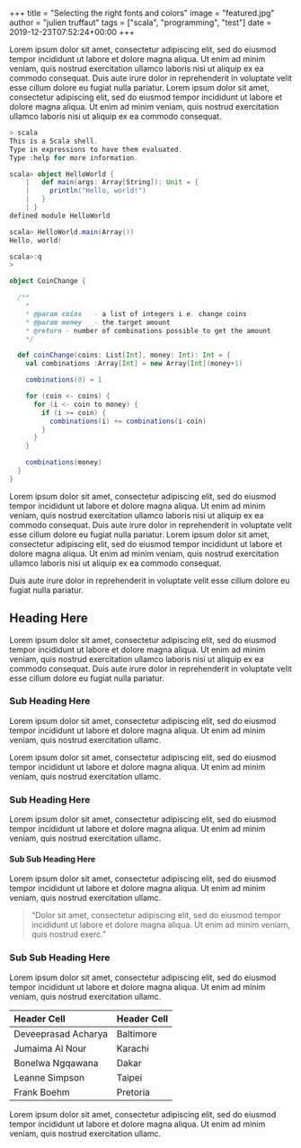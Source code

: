 +++
title = "Selecting the right fonts and colors"
image = "featured.jpg"
author = "julien truffaut"
tags = ["scala", "programming", "test"]
date = 2019-12-23T07:52:24+00:00
+++

Lorem ipsum dolor sit amet, consectetur adipiscing elit, sed do eiusmod tempor incididunt ut labore et dolore magna aliqua. Ut enim ad minim veniam, quis nostrud exercitation ullamco laboris nisi ut aliquip ex ea commodo consequat. Duis aute irure dolor in reprehenderit in voluptate velit esse cillum dolore eu fugiat nulla pariatur. Lorem ipsum dolor sit amet, consectetur adipiscing elit, sed do eiusmod tempor incididunt ut labore et dolore magna aliqua. Ut enim ad minim veniam, quis nostrud exercitation ullamco laboris nisi ut aliquip ex ea commodo consequat.

``` scala
> scala
This is a Scala shell.
Type in expressions to have them evaluated.
Type :help for more information.

scala> object HelloWorld {
    |   def main(args: Array[String]): Unit = {
    |     println("Hello, world!")
    |   }
    | }
defined module HelloWorld

scala> HelloWorld.main(Array())
Hello, world!

scala>:q
>
```


```scala
object CoinChange {

  /**
    *
    * @param coins   - a list of integers i.e. change coins
    * @param money   - the target amount
    * @return - number of combinations possible to get the amount
    */

  def coinChange(coins: List[Int], money: Int): Int = {
    val combinations :Array[Int] = new Array[Int](money+1)

    combinations(0) = 1

    for (coin <- coins) {
      for (i <- coin to money) {
        if (i >= coin) {
          combinations(i) += combinations(i-coin)
        }
      }
    }

    combinations(money)
  }
}
```

Lorem ipsum dolor sit amet, consectetur adipiscing elit, sed do eiusmod tempor incididunt ut labore et dolore magna aliqua. Ut enim ad minim veniam, quis nostrud exercitation ullamco laboris nisi ut aliquip ex ea commodo consequat. Duis aute irure dolor in reprehenderit in voluptate velit esse cillum dolore eu fugiat nulla pariatur. Lorem ipsum dolor sit amet, consectetur adipiscing elit, sed do eiusmod tempor incididunt ut labore et dolore magna aliqua. Ut enim ad minim veniam, quis nostrud exercitation ullamco laboris nisi ut aliquip ex ea commodo consequat.

Duis aute irure dolor in reprehenderit in voluptate velit esse cillum dolore eu fugiat nulla pariatur. 

## Heading Here

Lorem ipsum dolor sit amet, consectetur adipiscing elit, sed do eiusmod tempor incididunt ut labore et dolore magna aliqua. Ut enim ad minim veniam, quis nostrud exercitation ullamco laboris nisi ut aliquip ex ea commodo consequat. Duis aute irure dolor in reprehenderit in voluptate velit esse cillum dolore eu fugiat nulla pariatur. 

### Sub Heading Here
Lorem ipsum dolor sit amet, consectetur adipiscing elit, sed do eiusmod tempor incididunt ut labore et dolore magna aliqua. Ut enim ad minim veniam, quis nostrud exercitation ullamc.

<!-- caption -->

Lorem ipsum dolor sit amet, consectetur adipiscing elit, sed do eiusmod tempor incididunt ut labore et dolore magna aliqua. Ut enim ad minim veniam, quis nostrud exercitation ullamc.

### Sub Heading Here

Lorem ipsum dolor sit amet, consectetur adipiscing elit, sed do eiusmod tempor incididunt ut labore et dolore magna aliqua. Ut enim ad minim veniam, quis nostrud exercitation ullamc.

#### Sub Sub Heading Here

Lorem ipsum dolor sit amet, consectetur adipiscing elit, sed do eiusmod tempor incididunt ut labore et dolore magna aliqua. Ut enim ad minim veniam, quis nostrud exercitation ullamc.

> “Dolor sit amet, consectetur adipiscing elit, sed do eiusmod tempor incididunt ut labore et dolore magna aliqua. Ut enim ad minim veniam, quis nostrud exerc.”

### Sub Sub Heading Here

Lorem ipsum dolor sit amet, consectetur adipiscing elit, sed do eiusmod tempor incididunt ut labore et dolore magna aliqua. Ut enim ad minim veniam, quis nostrud exercitation ullamc.

| Header Cell | Header Cell  |
|:----------|:-------------|
| Deveeprasad Acharya | Baltimore |
| Jumaima Al Nour | Karachi  |
| Bonelwa Ngqawana | Dakar |
| Leanne Simpson | Taipei |
| Frank Boehm | Pretoria |

Lorem ipsum dolor sit amet, consectetur adipiscing elit, sed do eiusmod tempor incididunt ut labore et dolore magna aliqua. Ut enim ad minim veniam, quis nostrud exercitation ullamc.
